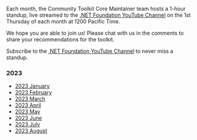 Each month, the Community Toolkit Core Maintainer team hosts a 1-hour standup, live streamed to the [.NET Foundation YouTube Channel](https://www.youtube.com/c/NETFoundation) on the 1st Thursday of each month at 1200 Pacific Time.

We hope you are able to join us! Please chat with us in the comments to share your recommendations for the toolkit. 

Subscribe to the [.NET Foundation YouTube Channel](https://www.youtube.com/c/NETFoundation) to never miss a standup.

### 2023

* [2023 January](https://github.com/CommunityToolkit/Maui/wiki/January-2023-Standup)
* [2023 February](https://github.com/CommunityToolkit/Maui/wiki/February-2023-Standup)
* [2023 March](https://github.com/CommunityToolkit/Maui/wiki/March-2023-Standup)
* [2023 April](https://github.com/CommunityToolkit/Maui/wiki/April-2023-Standup)
* [2023 May](https://github.com/CommunityToolkit/Maui/wiki/2023-May-Standup)
* [2023 June](https://github.com/CommunityToolkit/Maui/wiki/2023-June-Standup)
* [2023 July](https://github.com/CommunityToolkit/Maui/wiki/2023-July-Standup)
* [2023 August](https://github.com/CommunityToolkit/Maui/wiki/2023-August-Standup)